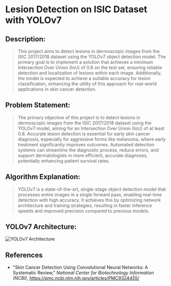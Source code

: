# Lesion Detection on ISIC Dataset with YOLOv7

## Description:

> This project aims to detect lesions in dermoscopic images from the ISIC 2017/2018 dataset using the YOLOv7 object detection model. The primary goal is to implement a solution that achieves a minimum Intersection Over Union (IoU) of 0.8 on the test set, ensuring reliable detection and localization of lesions within each image. Additionally, the model is expected to achieve a suitable accuracy for lesion classification, enhancing the utility of this approach for real-world applications in skin cancer detection.

## Problem Statement:

> The primary objective of this project is to detect lesions in dermoscopic images from the ISIC 2017/2018 dataset using the YOLOv7 model, aiming for an Intersection Over Union (IoU) of at least 0.8. Accurate lesion detection is essential for early skin cancer diagnosis, especially for aggressive forms like melanoma, where early treatment significantly improves outcomes. Automated detection systems can streamline the diagnostic process, reduce errors, and support dermatologists in more efficient, accurate diagnoses, potentially enhancing patient survival rates.

## Algorithm Explanation:

> YOLOv7 is a state-of-the-art, single-stage object detection model that processes entire images in a single forward pass, enabling real-time detection with high accuracy. It achieves this by optimizing network architecture and training strategies, resulting in faster inference speeds and improved precision compared to previous models.

## YOLOv7 Architecture:

![YOLOv7 Architecture](YOLO-47604364/yolov7_architecture.jpg)

## References

- "Skin Cancer Detection Using Convolutional Neural Networks: A Systematic Review," *National Center for Biotechnology Information (NCBI)*, https://pmc.ncbi.nlm.nih.gov/articles/PMC9324455/

